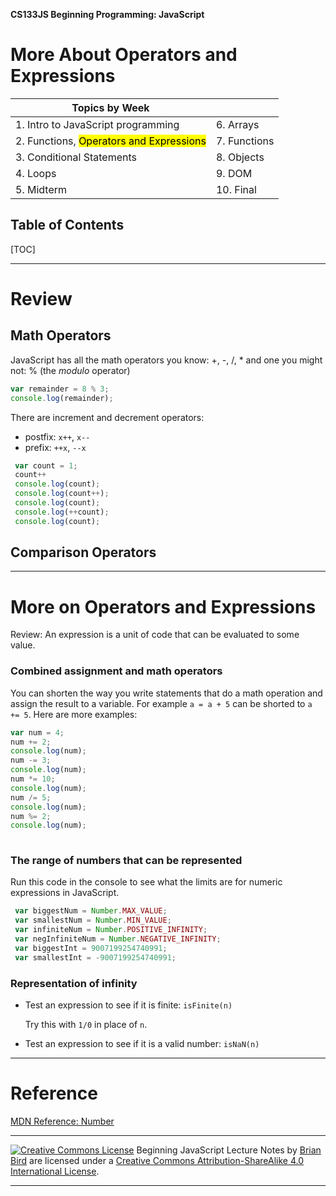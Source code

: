 **CS133JS Beginning Programming: JavaScript**

<h1>More About Operators and Expressions</h1>



| Topics by Week                                       |              |
| ---------------------------------------------------- | ------------ |
| 1. Intro to JavaScript programming                   | 6. Arrays    |
| 2. Functions, <mark>Operators and Expressions</mark> | 7. Functions |
| 3. Conditional Statements                            | 8. Objects   |
| 4. Loops                                             | 9. DOM       |
| 5. Midterm                                           | 10. Final    |



<h2>Table of Contents</h2>

[TOC]

------

# Review

## Math Operators

JavaScript has all the math operators you know: +, -, /, * and one you might not: % (the *modulo* operator) 

```javascript
var remainder = 8 % 3;
console.log(remainder); 
```

There are increment and decrement operators:

- postfix: `x++`, `x--`
- prefix: `++x`, `--x`

```javascript
 var count = 1;
 count++
 console.log(count);
 console.log(count++);
 console.log(count);
 console.log(++count);
 console.log(count);
```

 

## Comparison Operators



------

# More on Operators and Expressions

Review: An expression is a unit of code that can be evaluated to some value.

### Combined assignment and math operators

You can shorten the way you write statements that do a math operation and assign the result to a variable. For example `a = a + 5` can be shorted to `a += 5`. Here are more examples:

```javascript
var num = 4;
num += 2;
console.log(num);
num -= 3;
console.log(num);
num *= 10;
console.log(num);
num /= 5;
console.log(num);
num %= 2;
console.log(num);
 
```



### The range of numbers that can be represented

Run this code in the console to see what the limits are for numeric expressions in JavaScript.

```javascript
 var biggestNum = Number.MAX_VALUE; 
 var smallestNum = Number.MIN_VALUE; 
 var infiniteNum = Number.POSITIVE_INFINITY; 
 var negInfiniteNum = Number.NEGATIVE_INFINITY; 
 var biggestInt = 9007199254740991; 
 var smallestInt = -9007199254740991;

```

### Representation of infinity

- Test an expression to see if it is finite: `isFinite(n)`

  Try this with `1/0` in place of `n`.

- Test an expression to see if it is a valid number: `isNaN(n)`




------

# Reference

[MDN Reference: Number](https://developer.mozilla.org/en-US/docs/Web/JavaScript/Reference/Global_Objects/Number) 

------

[![Creative Commons License](https://i.creativecommons.org/l/by-sa/4.0/88x31.png)](http://creativecommons.org/licenses/by-sa/4.0/) Beginning JavaScript Lecture Notes by [Brian Bird](https://profbird.online) are licensed under a [Creative Commons Attribution-ShareAlike 4.0 International License](http://creativecommons.org/licenses/by-sa/4.0/). 

------------
   ```

   ```